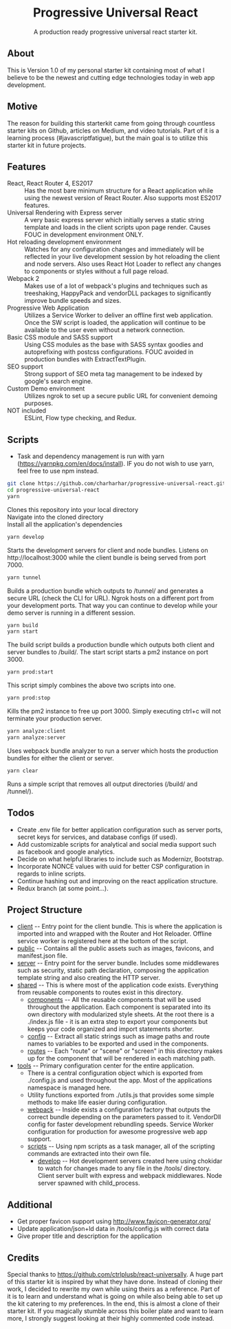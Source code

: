 <h1 align="center">Progressive Universal React</h1>
<p align="center">A production ready progressive universal react starter kit.</p>

## About
This is Version 1.0 of my personal starter kit containing most of what I believe to be the newest and cutting edge technologies today in web app development.

## Motive
The reason for building this starterkit came from going through countless starter kits on Github, articles on Medium, and video tutorials. Part of it is a learning process (#javascriptfatigue), but the main goal is to utilize this starter kit in future projects.

## Features
<dl>
  <dt>React, React Router 4, ES2017</dt>
  <dd>Has the most bare minimum structure for a React application while using the newest version of React Router. Also supports most ES2017 features.</dd>

  <dt>Universal Rendering with Express server</dt>
  <dd>A very basic express server which initially serves a static string template and loads in the client scripts upon page render. Causes FOUC in development environment ONLY.</dd>

  <dt>Hot reloading development environment</dt>
  <dd>Watches for any configuration changes and immediately will be reflected in your live development session by hot reloading the client and node servers. Also uses React Hot Loader to reflect any changes to components or styles without a full page reload.</dd>

  <dt>Webpack 2</dt>
  <dd>Makes use of a lot of webpack's plugins and techniques such as treeshaking, HappyPack and vendorDLL packages to significantly improve bundle speeds and sizes.</dd>

  <dt>Progressive Web Application</dt>
  <dd>Utilizes a Service Worker to deliver an offline first web application. Once the SW script is loaded, the application will continue to be available to the user even without a network connection.</dd>

  <dt>Basic CSS module and SASS support</dt>
  <dd>Using CSS modules as the base with SASS syntax goodies and autoprefixing with postcss configurations. FOUC avoided in production bundles with ExtractTextPlugin.</dd>

  <dt>SEO support</dt>
  <dd>Strong support of SEO meta tag management to be indexed by google's search engine.</dd>

  <dt>Custom Demo environment</dt>
  <dd>Utilizes ngrok to set up a secure public URL for convenient demoing purposes.</dd>

  <dt>NOT included</dt>
  <dd>ESLint, Flow type checking, and Redux.</dd>
</dl>

## Scripts
  - Task and dependency management is run with yarn (https://yarnpkg.com/en/docs/install). IF you do not wish to use yarn, feel free to use npm instead.

```bash
git clone https://github.com/charharhar/progressive-universal-react.git
cd progressive-universal-react
yarn
```
Clones this repository into your local directory <br />
Navigate into the cloned directory <br />
Install all the application's dependencies <br />

```bash
yarn develop
```
Starts the development servers for client and node bundles. Listens on http://localhost:3000 while the client bundle is being served from port 7000.

```bash
yarn tunnel
```
Builds a production bundle which outputs to /tunnel/ and generates a secure URL (check the CLI for URL). Ngrok hosts on a different port from your development ports. That way you can continue to develop while your demo server is running in a different session.

```bash
yarn build
yarn start
```
The build script builds a production bundle which outputs both client and server bundles to /build/. 
The start script starts a pm2 instance on port 3000.

```bash
yarn prod:start
```
This script simply combines the above two scripts into one.

```bash
yarn prod:stop
```
Kills the pm2 instance to free up port 3000. Simply executing ctrl+c will not terminate your production server.

```bash
yarn analyze:client
yarn analyze:server
```
Uses webpack bundle analyzer to run a server which hosts the production bundles for either the client or server.

```bash
yarn clear
```
Runs a simple script that removes all output directories (/build/ and /tunnel/).

## Todos
  - Create .env file for better application configuration such as server ports, secret keys for services, and database configs (if used).
  - Add customizable scripts for analytical and social media support such as facebook and google analytics.
  - Decide on what helpful libraries to include such as Modernizr, Bootstrap.
  - Incorporate NONCE values with uuid for better CSP configuration in regards to inline scripts.
  - Continue hashing out and improving on the react application structure.
  - Redux branch (at some point...).

## Project Structure
  - [client](/client/) -- Entry point for the client bundle. This is where the application is imported into and wrapped with the Router and Hot Reloader. Offline service worker is registered here at the bottom of the script.
  - [public](/public/) -- Contains all the public assets such as images, favicons, and manifest.json file.
  - [server](/server/) -- Entry point for the server bundle. Includes some middlewares such as security, static path declaration, composing the application template string and also creating the HTTP server.
  - [shared](/shared/) -- This is where most of the application code exists. Everything from reusable components to routes exist in this directory.
    - [components](/shared/components/) -- All the reusable components that will be used throughout the application. Each component is separated into its own directory with modularized style sheets. At the root there is a ./index.js file - it is an extra step to export your components but keeps your code organized and import statements shorter.
    - [config](/shared/config/) -- Extract all static strings such as image paths and route names to variables to be exported and used in the components.
    - [routes](/shared/routes/) -- Each "route" or "scene" or "screen" in this directory makes up for the component that will be rendered in each matching path.
  - [tools](/tools/) -- Primary configuration center for the entire application. 
    - There is a central configuration object which is exported from ./config.js and used throughout the app. Most of the applications namespace is managed here.
    - Utility functions exported from ./utils.js that provides some simple methods to make life easier during configuration.
    - [webpack](/tools/webpack/) -- Inside exists a configuration factory that outputs the correct bundle depending on the parameters passed to it. VendorDll config for faster development rebundling speeds. Service Worker configuration for production for awesome progressive web app support.
    - [scripts](/tools/scripts/) -- Using npm scripts as a task manager, all of the scripting commands are extracted into their own file.
      - [develop](/tools/scripts/develop/) -- Hot development servers created here using chokidar to watch for changes made to any file in the /tools/ directory. Client server built with express and webpack middlewares. Node server spawned with child_process.

## Additional
  - Get proper favicon support using http://www.favicon-generator.org/
  - Update application/json+ld data in /tools/config.js with correct data
  - Give proper title and description for the application

## Credits
Special thanks to https://github.com/ctrlplusb/react-universally. A huge part of this starter kit is inspired by what they have done. Instead of cloning their work, I decided to rewrite my own while using theirs as a reference. Part of it is to learn and understand what is going on while also being able to set up the kit catering to my preferences. In the end, this is almost a clone of their starter kit. If you magically stumble across this boiler plate and want to learn more, I strongly suggest looking at their highly commented code instead.
